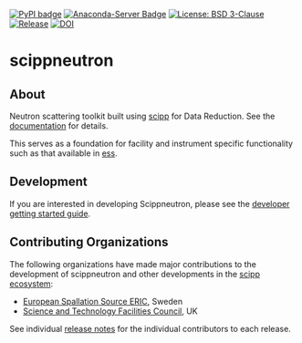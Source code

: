 [![PyPI badge](http://img.shields.io/pypi/v/scippneutron.svg)](https://pypi.python.org/pypi/scippneutron)
[![Anaconda-Server Badge](https://anaconda.org/scipp/scippneutron/badges/version.svg)](https://anaconda.org/scipp/scippneutron)
[![License: BSD 3-Clause](https://img.shields.io/badge/License-BSD%203--Clause-blue.svg)](LICENSE)
[![Release](https://github.com/scipp/scippneutron/actions/workflows/release.yml/badge.svg)](https://github.com/scipp/scippneutron/actions/workflows/release.yml)
[![DOI](https://zenodo.org/badge/305999676.svg)](https://zenodo.org/badge/latestdoi/305999676)

# scippneutron

## About

Neutron scattering toolkit built using [scipp](https://github.com/scipp/scipp) for Data Reduction.
See the [documentation](https://scipp.github.io/scippneutron/) for details.

This serves as a foundation for facility and instrument specific functionality such as that available in [ess](https://github.com/scipp/ess).

## Development

If you are interested in developing Scippneutron, please see the [developer getting started guide](https://scipp.github.io/scippneutron/developer/getting-started.html).

## Contributing Organizations

The following organizations have made major contributions to the development of scippneutron and other developments in the [scipp ecosystem](../../../):

* [European Spallation Source ERIC](https://europeanspallationsource.se/), Sweden
* [Science and Technology Facilities Council](https://www.ukri.org/councils/stfc/), UK

See individual [release notes](https://scipp.github.io/scippneutron/about/release-notes.html) for the individual contributors to each release.
